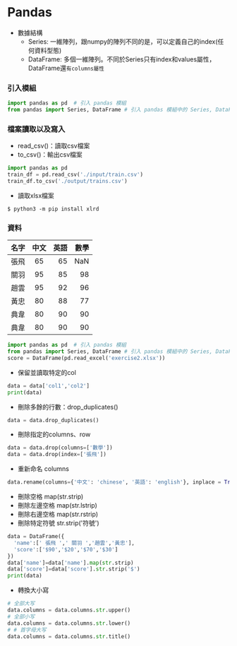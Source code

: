 # Pandas

- 數據結構 
  - Series: 一維陣列，跟numpy的陣列不同的是，可以定義自己的index(任何資料型態)
  - DataFrame: 多個一維陣列。不同於Series只有index和values屬性，DataFrame還`有columns屬性`

### 引入模組

```py
import pandas as pd  # 引入 pandas 模組
from pandas import Series, DataFrame # 引入 pandas 模組中的 Series, DataFrame 函式
```

### 檔案讀取以及寫入

- read_csv()：讀取csv檔案
- to_csv()：輸出csv檔案

```py
import pandas as pd
train_df = pd.read_csv('./input/train.csv')
train_df.to_csv('./output/trains.csv')
```


- 讀取xlsx檔案

```
$ python3 -m pip install xlrd 
```


### 資料

名字  | 中文  | 英語 | 數學 |
--------------|:-----:|-----:| ----:|
張飛  | 65 |  65 |  NaN | 
關羽  | 95 | 85 |  98 | 
趙雲  | 95 | 92 |  96 |
黃忠  | 80 | 88 |  77 |
典韋  | 80 | 90 |  90 |
典韋  | 80 | 90 |  90 |





```py
import pandas as pd  # 引入 pandas 模組
from pandas import Series, DataFrame # 引入 pandas 模組中的 Series, DataFrame 函式
score = DataFrame(pd.read_excel('exercise2.xlsx'))
```

- 保留並讀取特定的col 

```py
data = data['col1','col2']
print(data)
```

- 刪除多餘的行數：drop_duplicates()

```py
data = data.drop_duplicates()
```

- 刪除指定的columns、row

```py
data = data.drop(columns=['數學'])
data = data.drop(index=['張飛'])
```
- 重新命名 columns

```py
data.rename(columns={'中文': 'chinese', '英語': 'english'}, inplace = True)

```

- 刪除空格 map(str.strip)
- 刪除左邊空格 map(str.lstrip)
- 刪除右邊空格 map(str.rstrip)
- 刪除特定符號 str.strip('符號')


```py
data = DataFrame({
  'name':[' 張飛 ',' 關羽 ','趙雲','黃忠'],
  'score':['$90','$20','$70','$30']
})
data['name']=data['name'].map(str.strip)
data['score']=data['score'].str.strip('$')
print(data)
```

- 轉換大小寫

``` py
# 全部大写
data.columns = data.columns.str.upper()
# 全部小写
data.columns = data.columns.str.lower()
# # 首字母大写
data.columns = data.columns.str.title()
```